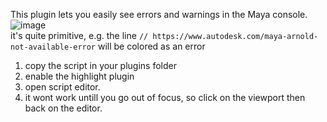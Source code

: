 This plugin lets you easily see errors and warnings in the Maya console.  
![image](https://github.com/hannesdelbeke/maya_script_editor_highlighter/assets/3758308/4f15a866-1d87-45a5-9cf6-e779a4bf17ee)  
it's quite primitive, e.g. the line `// https://www.autodesk.com/maya-arnold-not-available-error` will be colored as an error  

1. copy the script in your plugins folder
2. enable the highlight plugin
3. open script editor.
4. it wont work untill you go out of focus, so click on the viewport then back on the editor.
